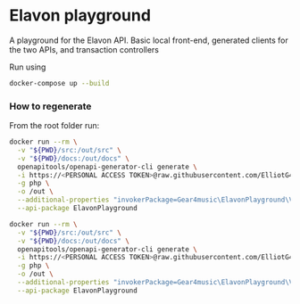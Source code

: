 # Elavon playground

A playground for the Elavon API. Basic local front-end, generated clients for the two APIs, and transaction controllers

Run using 
```bash 
docker-compose up --build
```

### How to regenerate
From the root folder run:
```bash 
docker run --rm \
  -v "${PWD}/src:/out/src" \
  -v "${PWD}/docs:/out/docs" \
  openapitools/openapi-generator-cli generate \
  -i https://<PERSONAL ACCESS TOKEN>@raw.githubusercontent.com/ElliotG4M/elavon-playground/refs/heads/master/res/openAPI/EPG.json?token=<AUTO GENERATED TOKEN FROM GITHUB> \
  -g php \
  -o /out \
  --additional-properties "invokerPackage=Gear4music\ElavonPlayground\V1\EPG,srcBasePath=src/V1/EPG" \
  --api-package ElavonPlayground
```

```bash 
docker run --rm \
  -v "${PWD}/src:/out/src" \
  -v "${PWD}/docs:/out/docs" \
  openapitools/openapi-generator-cli generate \
  -i https://<PERSONAL ACCESS TOKEN>@raw.githubusercontent.com/ElliotG4M/elavon-playground/refs/heads/master/res/openAPI/PMG.yaml?token=<AUTO GENERATED TOKEN FROM GITHUB> \
  -g php \
  -o /out \
  --additional-properties "invokerPackage=Gear4music\ElavonPlayground\V1\PMG,srcBasePath=src/V1/PMG" \
  --api-package ElavonPlayground
```
